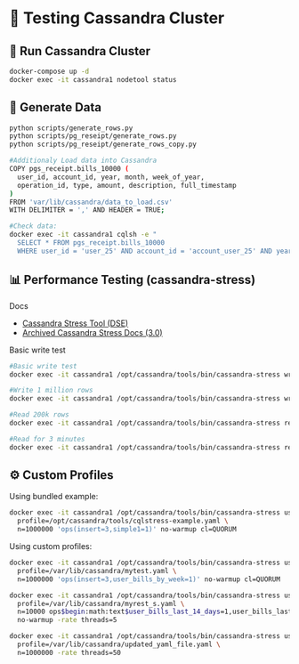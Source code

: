 # 🧪 Testing Cassandra Cluster

## 🚀 Run Cassandra Cluster

```bash
docker-compose up -d
docker exec -it cassandra1 nodetool status
```

## 📝 Generate Data 

```bash
python scripts/generate_rows.py
python scripts/pg_reseipt/generate_rows.py
python scripts/pg_reseipt/generate_rows_copy.py

#Additionaly Load data into Cassandra
COPY pgs_receipt.bills_10000 (
  user_id, account_id, year, month, week_of_year,
  operation_id, type, amount, description, full_timestamp
)
FROM 'var/lib/cassandra/data_to_load.csv'
WITH DELIMITER = ',' AND HEADER = TRUE;

#Check data:
docker exec -it cassandra1 cqlsh -e "
  SELECT * FROM pgs_receipt.bills_10000
  WHERE user_id = 'user_25' AND account_id = 'account_user_25' AND year = 2023 AND month = 7;"
```

## 📊 Performance Testing (cassandra-stress)
Docs
 - [Cassandra Stress Tool (DSE)](https://docs.datastax.com/en/dse/5.1/docs/tooling/cassandra-stress-tool.html)
 - [Archived Cassandra Stress Docs (3.0)](https://docs.datastax.com/en/archived/cassandra/3.0/cassandra/tools/toolsCStressOutput.html)

Basic write test

```bash
#Basic write test
docker exec -it cassandra1 /opt/cassandra/tools/bin/cassandra-stress write n=100000 -schema "replication(strategy=NetworkTopologyStrategy,datacenter1=3)"

#Write 1 million rows
docker exec -it cassandra1 /opt/cassandra/tools/bin/cassandra-stress write n=1000000 -rate threads=5

#Read 200k rows
docker exec -it cassandra1 /opt/cassandra/tools/bin/cassandra-stress read n=200000 -rate threads=5

#Read for 3 minutes
docker exec -it cassandra1 /opt/cassandra/tools/bin/cassandra-stress read duration=3m -rate threads=5
```

## ⚙️ Custom Profiles
Using bundled example:
```bash
docker exec -it cassandra1 /opt/cassandra/tools/bin/cassandra-stress user \
  profile=/opt/cassandra/tools/cqlstress-example.yaml \
  n=1000000 'ops(insert=3,simple1=1)' no-warmup cl=QUORUM
```

Using custom profiles:
```bash
docker exec -it cassandra1 /opt/cassandra/tools/bin/cassandra-stress user \
  profile=/var/lib/cassandra/mytest.yaml \
  n=1000000 'ops(insert=3,user_bills_by_week=1)' no-warmup cl=QUORUM

docker exec -it cassandra1 /opt/cassandra/tools/bin/cassandra-stress user \
  profile=/var/lib/cassandra/myrest_s.yaml \
  n=10000 ops$begin:math:text$user_bills_last_14_days=1,user_bills_last_month=1$end:math:text$ \
  no-warmup -rate threads=5

docker exec -it cassandra1 /opt/cassandra/tools/bin/cassandra-stress user \
  profile=/var/lib/cassandra/updated_yaml_file.yaml \
  n=1000000 -rate threads=50    
```
